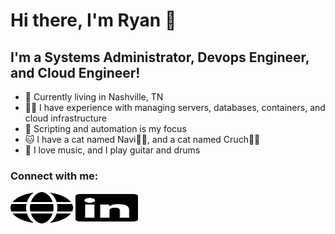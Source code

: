 # Hi there, I'm Ryan 👋

## I'm a Systems Administrator, Devops Engineer, and Cloud Engineer!

- 🤠 Currently living in Nashville, TN
- 👨‍💻 I have experience with managing servers, databases, containers, and cloud infrastructure
- 🔭 Scripting and automation is my focus
- 🐱 I have a cat named Navi🐱‍👤, and a cat named Cruch🐱‍👓
- 🎸 I love music, and I play guitar and drums

### Connect with me:

<a href="https://ryanjamespowell.com/" target="_blank"><img src="./img/globe-solid.svg" width="100" height="50" hre></a>
<a href="https://linkedin.com/in/12yanpowell" target="_blank"><img src="./img/linkedin-brands.svg" width="100" height="50" hre></a>
